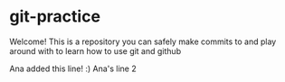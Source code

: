 # git-practice

Welcome! This is a repository you can safely make commits to and play around with to learn how to use git and github

Ana added this line! :)
Ana's line 2
